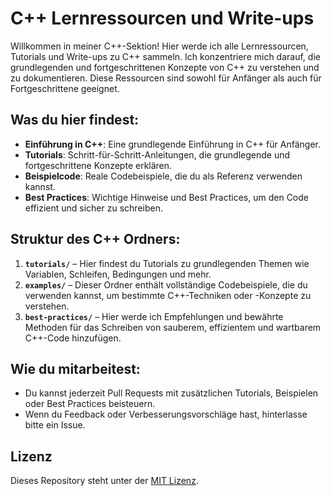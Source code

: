 # C++ Lernressourcen und Write-ups

Willkommen in meiner C++-Sektion! Hier werde ich alle Lernressourcen, Tutorials und Write-ups zu C++ sammeln. Ich konzentriere mich darauf, die grundlegenden und fortgeschrittenen Konzepte von C++ zu verstehen und zu dokumentieren. Diese Ressourcen sind sowohl für Anfänger als auch für Fortgeschrittene geeignet.

## Was du hier findest:
- **Einführung in C++**: Eine grundlegende Einführung in C++ für Anfänger.
- **Tutorials**: Schritt-für-Schritt-Anleitungen, die grundlegende und fortgeschrittene Konzepte erklären.
- **Beispielcode**: Reale Codebeispiele, die du als Referenz verwenden kannst.
- **Best Practices**: Wichtige Hinweise und Best Practices, um den Code effizient und sicher zu schreiben.

## Struktur des C++ Ordners:
1. **`tutorials/`** – Hier findest du Tutorials zu grundlegenden Themen wie Variablen, Schleifen, Bedingungen und mehr.
2. **`examples/`** – Dieser Ordner enthält vollständige Codebeispiele, die du verwenden kannst, um bestimmte C++-Techniken oder -Konzepte zu verstehen.
3. **`best-practices/`** – Hier werde ich Empfehlungen und bewährte Methoden für das Schreiben von sauberem, effizientem und wartbarem C++-Code hinzufügen.

## Wie du mitarbeitest:
- Du kannst jederzeit Pull Requests mit zusätzlichen Tutorials, Beispielen oder Best Practices beisteuern.
- Wenn du Feedback oder Verbesserungsvorschläge hast, hinterlasse bitte ein Issue.

## Lizenz
Dieses Repository steht unter der [MIT Lizenz](LICENSE).
